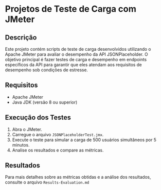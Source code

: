 # Projetos de Teste de Carga com JMeter

## Descrição
Este projeto contém scripts de teste de carga desenvolvidos utilizando o Apache JMeter para avaliar o desempenho da API JSONPlaceholder. O objetivo principal é fazer testes de carga e desempenho em endpoints específicos da API para garantir que eles atendam aos requisitos de desempenho sob condições de estresse.

## Requisitos
- Apache JMeter
- Java JDK (versão 8 ou superior)

## Execução dos Testes
1. Abra o JMeter.
2. Carregue o arquivo `JSONPlaceholderTest.jmx`.
3. Execute o teste para simular a carga de 500 usuários simultâneos por 5 minutos.
4. Analise os resultados e compare as métricas.

## Resultados
Para mais detalhes sobre as métricas obtidas e a análise dos resultados, consulte o arquivo `Results-Evaluation.md`